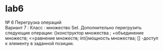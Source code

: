 # lab6
№ 6  Перегрузка операций <br>
Вариант 7 : Класс : множество Set. 
Дополнительно перегрузить следующие операции: 
()конструктор множества ; 
+oбъединение множеств; 
<=равнение множеств; 
int()мощность множества; 
[] -доступ к элементу в заданной позиции. 
